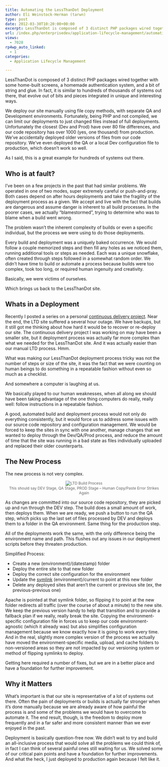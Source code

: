 ```yaml
---
title: Automating the LessThanDot Deployment
author: Eli Weinstock-Herman (tarwn)
type: post
date: 2012-03-30T10:20:00+00:00
excerpt: LessThanDot is composed of 3 distinct PHP packages wired together with some home-built screens, a homemade authentication system, and a bit of string and glue. In fact, it is similar to hundreds of thousands of systems out there, that evolve out of bits and pieces integrated in unique and interesting ways.
url: /index.php/enterprisedev/application-lifecycle-management/automating-the-lessthandot-deployment/
views:
  - 7028
rp4wp_auto_linked:
  - 1
categories:
  - Application Lifecycle Management

---
```

LessThanDot is composed of 3 distinct PHP packages wired together with some home-built screens, a homemade authentication system, and a bit of string and glue. In fact, it is similar to hundreds of thousands of systems out there, that evolve out of bits and pieces integrated in unique and interesting ways. 

We deploy our site manually using file copy methods, with separate QA and Development environments. Fortunately, being PHP and not compiled, we can limit our deployments to just changed files instead of full deployments. Unfortunately the closest (Dev and Prod) have over 80 file differences, and our code repository has over 1000 (yes, one thousand) from production. We&#8217;ve accidentally deployed older versions of files from our code repository. We&#8217;ve even deployed the QA or a local Dev configuration file to production, which doesn&#8217;t work so well. 

As I said, this is a great example for hundreds of systems out there.

## Who is at fault?

I&#8217;ve been on a few projects in the past that had similar problems. We operated in one of two modes, super extremely careful or push-and-pray. Both cases depend on after hours deployments and take the fragility of the deployment process as a given. We accept and live with the fact that builds are dangerous and assume danger is inherent to all build processes. In the poorer cases, we actually &#8220;blamestormed&#8221;, trying to determine who was to blame when a build went wrong.

The problem wasn&#8217;t the inherent complexity of builds or even a specific individual, but the process we were using to do those deployments.

Every build and deployment was a uniquely baked occurrence. We would follow a couple memorized steps and then fill any holes as we noticed them, running additional tools or steps as needed. Each was a unique snowflake, often created through steps followed in a somewhat random order. We didn&#8217;t have time to build or automate a process because builds were too complex, took too long, or required human ingenuity and creativity.

Basically, we were victims of ourselves.

Which brings us back to the LessThanDot site.

## Whats in a Deployment

Recently I posted a series on a personal [continuous delivery project][1]. Near the end, the LTD site suffered a several hour outage. We have backups, but it still got me thinking about how hard it would be to recover or re-deploy our site. The continuous delivery project I was working on may have been a smaller site, but it deployment process was actually far more complex than what we needed for the LessThanDot site. And it was actually easier than our manual LTD process. Hmm.

What was making our LessThanDot deployment process tricky was not the number of steps or size of the site, it was the fact that we were counting on human beings to do something in a repeatable fashion without even so much as a checklist.

And somewhere a computer is laughing at us.

We basically played to our human weaknesses, when all along we should have been taking advantage of the one thing computers do really, really well: follow instructions in a repeatable fashion.

A good, automated build and deployment process would not only do everything consistently, but it would force us to address some issues with our source code repository and configuration management. We would be forced to keep the sites in sync with one another, manage changes that we wanted to deploy through the Dev/QA/Prod process, and reduce the amount of time that the site was running in a bad state as files individually uploaded and replaced their older counterparts.

## The New Process

The new process is not very complex. 

<div style="text-align: center; color: #666666; font-size: .85em;">
  <img src="http://www.tiernok.com/LTDBlog/LTDBuild.png" alt="LTD Build Process" /><br /> This should say DEV Stage, QA Stage, PROD Stage &#8211; Human Copy/Paste Error Strikes Again
</div>

As changes are committed into our source code repository, they are picked up and run through the DEV step. The build does a small amount of work, then deploys them. When we are ready, we push a button to run the QA step, which picks up the last set of files processed by DEV and deploys them to a folder in the QA environment. Same thing for the production step.

All of the deployments work the same, with the only difference being the environment name and path. This flushes out any issues in our deployment scripts before they threaten production. 

Simplified Process:

  * Create a new (environment)/(datestamp) folder
  * Deploy the entire site to that new folder
  * Deploy the correct site configuration for the environment
  * Update the <a href="http://en.wikipedia.org/wiki/Symbolic_link" title="Symbolic Link at Wikipedia" target="_blank">symlink</a> (environment)/current to point at this new folder
  * Delete any deployed sites that aren&#8217;t the current or previous site (ex, the previous-previous one)

Apache is pointed at that symlink folder, so flipping it to point at the new folder redirects all traffic (over the course of about a minute) to the new site. We keep the previous version handy to help that transition and to provide a fallback plan if we really, really break the site. Copying the environment-specific configuration file in forces us to keep our code environment-agnostic (which it already was) but also simplifies configuration management because we know exactly how it is going to work every time. And in the real, slightly more complex version of the process we actually have moved the environment-specific media, upload, and cache folders to non-versioned areas so they are not impacted by our versioning system or method of flipping symlinks to deploy.

Getting here required a number of fixes, but we are in a better place and have a foundation for further improvement. 

## Why it Matters

What&#8217;s important is that our site is representative of a lot of systems out there. Often the pain of deployments or builds is actually far stronger when it&#8217;s done manually because we are already aware of how painful the process is and some of the problems we would have to overcome to automate it. The end result, though, is the freedom to deploy more frequently and in a far safer and more consistent manner than we ever enjoyed in the past.

Deployment is basically question-free now. We didn&#8217;t wait to try and build an all-inclusive process that would solve all the problems we could think of, in fact I can think of several painful ones still waiting for us. We solved some of our critical pain points and have a foundation for further improvements. And what the heck, I just deployed to production again because I felt like it.

 [1]: http://wiki.ltd.local/index.php/Eli%27s_Continuous_Delivery_Project "My Continuous Delivery Project posts"